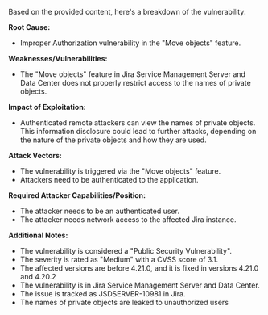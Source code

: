 Based on the provided content, here's a breakdown of the vulnerability:

**Root Cause:**

*   Improper Authorization vulnerability in the "Move objects" feature.

**Weaknesses/Vulnerabilities:**

*   The "Move objects" feature in Jira Service Management Server and Data Center does not properly restrict access to the names of private objects.

**Impact of Exploitation:**

*   Authenticated remote attackers can view the names of private objects. This information disclosure could lead to further attacks, depending on the nature of the private objects and how they are used.

**Attack Vectors:**

*   The vulnerability is triggered via the "Move objects" feature.
*   Attackers need to be authenticated to the application.

**Required Attacker Capabilities/Position:**

*   The attacker needs to be an authenticated user.
*   The attacker needs network access to the affected Jira instance.

**Additional Notes:**

*   The vulnerability is considered a "Public Security Vulnerability".
*   The severity is rated as "Medium" with a CVSS score of 3.1.
*   The affected versions are before 4.21.0, and it is fixed in versions 4.21.0 and 4.20.2
*   The vulnerability is in Jira Service Management Server and Data Center.
*   The issue is tracked as JSDSERVER-10981 in Jira.
*   The names of private objects are leaked to unauthorized users
